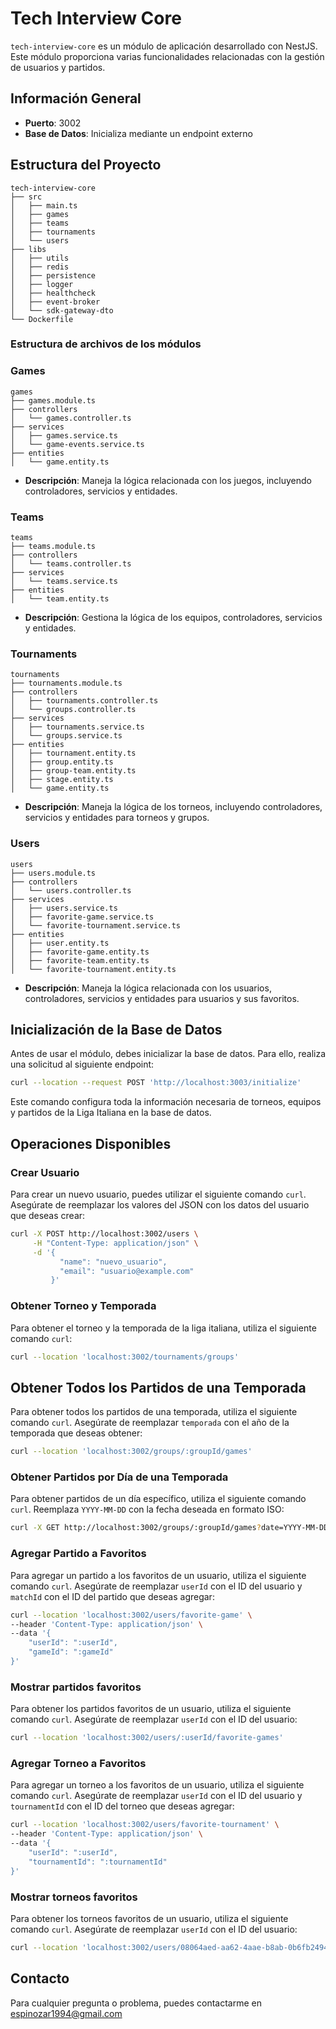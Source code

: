 # Tech Interview Core

`tech-interview-core` es un módulo de aplicación desarrollado con NestJS. Este módulo proporciona varias funcionalidades relacionadas con la gestión de usuarios y partidos.

## Información General

- **Puerto**: 3002
- **Base de Datos**: Inicializa mediante un endpoint externo

## Estructura del Proyecto
```
tech-interview-core
├── src
│   ├── main.ts
│   ├── games
│   ├── teams
│   ├── tournaments
│   └── users
├── libs
│   ├── utils
│   ├── redis
│   ├── persistence
│   ├── logger
│   ├── healthcheck
│   ├── event-broker
│   └── sdk-gateway-dto
└── Dockerfile
```
### Estructura de archivos de los módulos

### Games

```
games
├── games.module.ts
├── controllers
│   └── games.controller.ts
├── services
│   ├── games.service.ts
│   └── game-events.service.ts
├── entities
│   └── game.entity.ts

```

- **Descripción**: Maneja la lógica relacionada con los juegos, incluyendo controladores, servicios y entidades.

### Teams

```
teams
├── teams.module.ts
├── controllers
│   └── teams.controller.ts
├── services
│   └── teams.service.ts
├── entities
│   └── team.entity.ts

```

- **Descripción**: Gestiona la lógica de los equipos, controladores, servicios y entidades.

### Tournaments

```
tournaments
├── tournaments.module.ts
├── controllers
│   ├── tournaments.controller.ts
│   └── groups.controller.ts
├── services
│   ├── tournaments.service.ts
│   └── groups.service.ts
├── entities
│   ├── tournament.entity.ts
│   ├── group.entity.ts
│   ├── group-team.entity.ts
│   ├── stage.entity.ts
│   └── game.entity.ts

```

- **Descripción**: Maneja la lógica de los torneos, incluyendo controladores, servicios y entidades para torneos y grupos.

### Users

```
users
├── users.module.ts
├── controllers
│   └── users.controller.ts
├── services
│   ├── users.service.ts
│   ├── favorite-game.service.ts
│   └── favorite-tournament.service.ts
├── entities
│   ├── user.entity.ts
│   ├── favorite-game.entity.ts
│   ├── favorite-team.entity.ts
│   └── favorite-tournament.entity.ts

```

- **Descripción**: Maneja la lógica relacionada con los usuarios, controladores, servicios y entidades para usuarios y sus favoritos.

## Inicialización de la Base de Datos

Antes de usar el módulo, debes inicializar la base de datos. Para ello, realiza una solicitud al siguiente endpoint:

```bash
curl --location --request POST 'http://localhost:3003/initialize'
```

Este comando configura toda la información necesaria de torneos, equipos y partidos de la Liga Italiana en la base de datos.

## Operaciones Disponibles

### Crear Usuario
Para crear un nuevo usuario, puedes utilizar el siguiente comando `curl`. Asegúrate de reemplazar los valores del JSON con los datos del usuario que deseas crear:

```bash
curl -X POST http://localhost:3002/users \
     -H "Content-Type: application/json" \
     -d '{
           "name": "nuevo_usuario",
           "email": "usuario@example.com"
         }'
```

### Obtener Torneo y Temporada
Para obtener el torneo y la temporada de la liga italiana, utiliza el siguiente comando `curl`:

```bash
curl --location 'localhost:3002/tournaments/groups'
```

## Obtener Todos los Partidos de una Temporada
Para obtener todos los partidos de una temporada, utiliza el siguiente comando `curl`. Asegúrate de reemplazar `temporada` con el año de la temporada que deseas obtener:

```bash
curl --location 'localhost:3002/groups/:groupId/games'
```

### Obtener Partidos por Día de una Temporada
Para obtener partidos de un día específico, utiliza el siguiente comando `curl`. Reemplaza `YYYY-MM-DD` con la fecha deseada en formato ISO:

```bash
curl -X GET http://localhost:3002/groups/:groupId/games?date=YYYY-MM-DD
```

### Agregar Partido a Favoritos
Para agregar un partido a los favoritos de un usuario, utiliza el siguiente comando `curl`. Asegúrate de reemplazar `userId` con el ID del usuario y `matchId` con el ID del partido que deseas agregar:

```bash
curl --location 'localhost:3002/users/favorite-game' \
--header 'Content-Type: application/json' \
--data '{
    "userId": ":userId",
    "gameId": ":gameId"
}'
```

### Mostrar partidos favoritos
Para obtener los partidos favoritos de un usuario, utiliza el siguiente comando `curl`. Asegúrate de reemplazar `userId` con el ID del usuario:

```bash
curl --location 'localhost:3002/users/:userId/favorite-games'
```

### Agregar Torneo a Favoritos
Para agregar un torneo a los favoritos de un usuario, utiliza el siguiente comando `curl`. Asegúrate de reemplazar `userId` con el ID del usuario y `tournamentId` con el ID del torneo que deseas agregar:

```bash
curl --location 'localhost:3002/users/favorite-tournament' \
--header 'Content-Type: application/json' \
--data '{
    "userId": ":userId",
    "tournamentId": ":tournamentId"
}'
```

### Mostrar torneos favoritos
Para obtener los torneos favoritos de un usuario, utiliza el siguiente comando `curl`. Asegúrate de reemplazar `userId` con el ID del usuario:

```bash
curl --location 'localhost:3002/users/08064aed-aa62-4aae-b8ab-0b6fb24947c9/favorite-tournaments'
```

## Contacto

Para cualquier pregunta o problema, puedes contactarme en espinozar1994@gmail.com